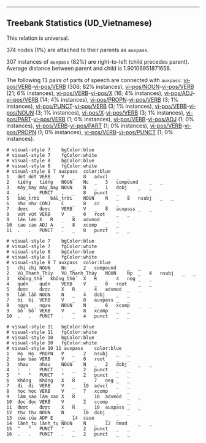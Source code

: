 

--------------------------------------------------------------------------------

## Treebank Statistics (UD_Vietnamese)

This relation is universal.

374 nodes (1%) are attached to their parents as `auxpass`.

307 instances of `auxpass` (82%) are right-to-left (child precedes parent).
Average distance between parent and child is 1.90106951871658.

The following 13 pairs of parts of speech are connected with `auxpass`: [vi-pos/VERB]()-[vi-pos/VERB]() (306; 82% instances), [vi-pos/NOUN]()-[vi-pos/VERB]() (21; 6% instances), [vi-pos/VERB]()-[vi-pos/X]() (16; 4% instances), [vi-pos/ADJ]()-[vi-pos/VERB]() (14; 4% instances), [vi-pos/PROPN]()-[vi-pos/VERB]() (3; 1% instances), [vi-pos/PUNCT]()-[vi-pos/VERB]() (3; 1% instances), [vi-pos/VERB]()-[vi-pos/NOUN]() (3; 1% instances), [vi-pos/X]()-[vi-pos/VERB]() (3; 1% instances), [vi-pos/PART]()-[vi-pos/VERB]() (1; 0% instances), [vi-pos/VERB]()-[vi-pos/ADJ]() (1; 0% instances), [vi-pos/VERB]()-[vi-pos/PART]() (1; 0% instances), [vi-pos/VERB]()-[vi-pos/PROPN]() (1; 0% instances), [vi-pos/VERB]()-[vi-pos/PUNCT]() (1; 0% instances).


~~~ conllu
# visual-style 7	bgColor:blue
# visual-style 7	fgColor:white
# visual-style 8	bgColor:blue
# visual-style 8	fgColor:white
# visual-style 8 7 auxpass	color:blue
1	dứt	dứt	VERB	V	_	8	advcl	_	_
2	tiếng	tiếng	NOUN	Nc	_	3	compound	_	_
3	máy_bay	máy_bay	NOUN	N	_	1	dobj	_	_
4	,	,	PUNCT	,	_	8	punct	_	_
5	bầu_trời	bầu_trời	NOUN	N	_	8	nsubj	_	_
6	như	như	CONJ	C	_	8	cc	_	_
7	được	được	VERB	V	_	8	auxpass	_	_
8	vút	vút	VERB	V	_	0	root	_	_
9	lên	lên	X	R	_	8	advmod	_	_
10	cao	cao	ADJ	A	_	8	xcomp	_	_
11	.	.	PUNCT	.	_	8	punct	_	_

~~~


~~~ conllu
# visual-style 7	bgColor:blue
# visual-style 7	fgColor:white
# visual-style 8	bgColor:blue
# visual-style 8	fgColor:white
# visual-style 8 7 auxpass	color:blue
1	chị	chị	NOUN	Nc	_	2	compound	_	_
2	Vũ_Thanh_Thủy	Vũ_Thanh_Thủy	NOUN	Np	_	4	nsubj	_	_
3	không_thể	không_thể	X	R	_	4	neg	_	_
4	quên	quên	VERB	V	_	0	root	_	_
5	được	được	X	R	_	4	advmod	_	_
6	lần	lần	NOUN	N	_	4	dobj	_	_
7	bị	bị	VERB	V	_	8	auxpass	_	_
8	ngựa	ngựa	NOUN	N	_	6	xcomp	_	_
9	bổ	bổ	VERB	V	_	8	xcomp	_	_
10	.	.	PUNCT	.	_	4	punct	_	_

~~~


~~~ conllu
# visual-style 11	bgColor:blue
# visual-style 11	fgColor:white
# visual-style 10	bgColor:blue
# visual-style 10	fgColor:white
# visual-style 10 11 auxpass	color:blue
1	Họ	Họ	PROPN	P	_	2	nsubj	_	_
2	bảo	bảo	VERB	V	_	0	root	_	_
3	nhau	nhau	NOUN	N	_	2	dobj	_	_
4	:	:	PUNCT	:	_	2	punct	_	_
5	"	"	PUNCT	"	_	2	punct	_	_
6	Không	Không	X	R	_	7	neg	_	_
7	đi	đi	VERB	V	_	10	advcl	_	_
8	học	học	VERB	V	_	7	xcomp	_	_
9	làm_sao	làm_sao	X	R	_	10	advmod	_	_
10	đọc	đọc	VERB	V	_	2	ccomp	_	_
11	được	được	X	R	_	10	auxpass	_	_
12	thư	thư	NOUN	N	_	10	dobj	_	_
13	của	của	ADP	E	_	14	case	_	_
14	lãnh_tụ	lãnh_tụ	NOUN	N	_	12	nmod	_	_
15	"	"	PUNCT	"	_	2	punct	_	_
16	.	.	PUNCT	.	_	2	punct	_	_

~~~


